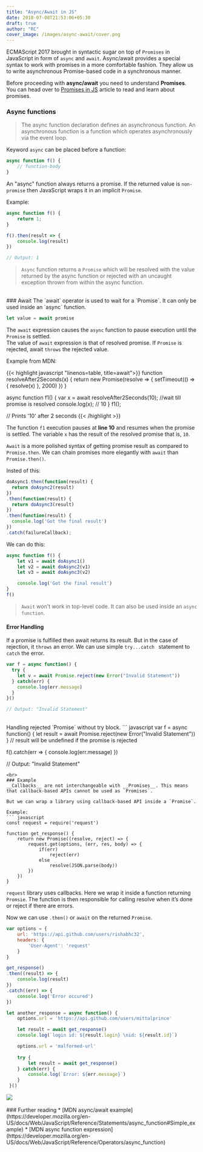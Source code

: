 ```yaml
---
title: "Async/Await in JS"
date: 2018-07-08T21:53:06+05:30
draft: true
author: "RC"
cover_image: /images/async-await/cover.png
---
```

ECMAScript 2017 brought in syntactic sugar on top of `Promises` in JavaScript in form of `async` and `await`. Async/await provides a special syntax to work with promises in a more comfortable fashion. They  allow us to write asynchronous Promise-based code in a synchronous manner.

<!--more-->

Before proceeding with __async/await__ you need to understand __Promises__. You can head over to [Promises in JS](https://zapcircle.net/posts/promise-js/) article to read and learn about promises.

### Async functions
> The async function declaration defines an asynchronous function. An asynchronous function is a function which operates asynchronously via the event loop.

Keyword `async` can be placed before a function:
``` javascript
async function f() {
    // function-body
}
```
An "async" function always returns a promise. If the returned value is `non-promise` then JavaScript wraps it in an implicit `Promise`.

Example:
``` javascript
async function f() {
    return 1;
}

f().then(result => {
    console.log(result)
})

// Output: 1
```
> `Async` function returns a `Promise` which will be resolved with the value returned by the async function or rejected with an uncaught exception thrown from within the async function.

<br>
### Await
The `await` operator is used to wait for a `Promise`. It can only be used inside an `async` function.

``` javascript
let value = await promise
```
The `await` expression causes the `async` function to pause execution until the `Promise` is settled.  
The value of `await` expression is that of resolved promise. If `Promise` is rejected, await `throws` the rejected value.

Example from MDN:

{{< highlight javascript "linenos=table, title=await">}}
function resolveAfter2Seconds(x) { 
  return new Promise(resolve => {
    setTimeout(() => {
      resolve(x)
    }, 2000)
  })
}

async function f1() {
  var x = await resolveAfter2Seconds(10); //wait till promise is resolved 
  console.log(x); // 10
}
f1();

// Prints '10' after 2 seconds
{{< /highlight >}}

The function `f1` execution pauses at __line 10__ and resumes when the promise is settled. The variable `x` has the result of the resolved promise that is, `10`.

`Await` is a more polished syntax of getting promise result as compared to `Promise.then`. We can chain promises more elegantly with `await` than `Promise.then()`.

Insted of this:
``` javascript
doAsync1.then(function(result) {
  return doAsync2(result)
})
.then(function(result) {
  return doAsync3(result)
})
.then(function(result) {
  console.log('Got the final result')
})
.catch(failureCallback);
```

We can do this:
``` javascript
async function f() {
    let v1 = await doAsync1()
    let v2 = await doAsync2(v1)
    let v3 = await doAsync3(v2)

    console.log('Got the final result')
}
f()
```
> `Await` won't work in top-level code. It can also be used inside an `async function`.

#### Error Handling
If a promise is fulfilled then await returns its result. But in the case of rejection, it `throws` an error. We can use simple `try...catch ` statement to `catch` the error.

``` javascript
var f = async function() {
  try {
    let v = await Promise.reject(new Error("Invalid Statement"))
  } catch(err) {
    console.log(err.message)
  }
}()

// Output: "Invalid Statement"
```

<br>
Handling rejected `Promise` without try block.
``` javascript
var f = async function() {
  let result = await Promise.reject(new Error("Invalid Statement"))
}
// result will be undefined if the promise is rejected

f().catch(err => {
  console.log(err.message)
})

// Output: "Invalid Statement"
```
<br>
### Example
__Callbacks__ are not interchangeable with __Promises__. This means that callback-based APIs cannot be used as `Promises`.  

But we can wrap a library using callback-based API inside a `Promise`.

Example:
``` javascript
const request = require('request')

function get_response() {
    return new Promise((resolve, reject) => {
        request.get(options, (err, res, body) => {
            if(err) 
                reject(err)
            else
                resolve(JSON.parse(body))
        })
    })
}
```
`request` library uses callbacks. Here we wrap it inside a function returning `Promsie`. The function is then responsible for calling resolve when it’s done or reject if there are errors.

Now we can use `.then()` or `await` on the returned `Promise`.
``` javascript
var options = {
    url: 'https://api.github.com/users/rishabhc32',
    headers: {
        'User-Agent': 'request'
    }
}

get_response()
.then((result) => {
    console.log(result)
})
.catch((err) => {
    console.log('Error occured')
})
```

``` javascript
let another_response = async function() {
    options.url = 'https://api.github.com/users/mittalprince'

    let result = await get_response()
    console.log(`login id: ${result.login} \nid: ${result.id}`)

    options.url = 'malformed-url'
    
    try {
        let result = await get_response()
    } catch(err) {
        console.log(`Error: ${err.message}`)
    }
 }()  
```

<div class="row">
    <img class="responsive-img" src="/images/async-await/example-output.png">
</div>

<br>
### Further reading
* [MDN async/await example](https://developer.mozilla.org/en-US/docs/Web/JavaScript/Reference/Statements/async_function#Simple_example)
* [MDN async function expression] (https://developer.mozilla.org/en-US/docs/Web/JavaScript/Reference/Operators/async_function)
